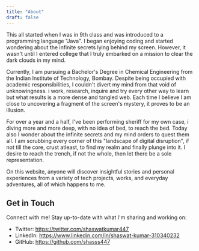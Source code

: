 ```yaml
---
title: "About"
draft: false
---
```


This all started when I was in 9th class and was introduced to a programming language "Java".
I began enjoying coding and started wondering about the infinite secrets lying behind
my screen. However, it wasn't until I entered college that I truly embarked
on a mission to clear the dark clouds in my mind.

Currently, I am pursuing a Bachelor's Degree in Chemical Engineering from the Indian Institute of Technology, Bombay. Despite being occupied with academic responsibilities, I couldn't divert my mind
from that void of unknowingness. i work, research, inquire and try every other way
to learn but what results is a more dense and tangled web. Each time I believe I am close to uncovering a fragment of the screen's mystery, it proves to be an illusion.

For over a year and a half, I've been performing sheriff for my own case, i diving
more and more deep, with no idea of bed, to reach the bed. Today also I wonder about the
infinite secrets and my mind orders to quest them all. I am scrubbing every corner of this
"landscape of digital disruption", if not till the core, crust atleast, to find my realm
and finally plunge into it. I desire to reach the trench, if not the whole, then let there
be a sole representation.

On this website, anyone will discover insightful stories and personal experiences from a variety of tech projects, works, and everyday adventures, all of which happens to me.

## Get in Touch

Connect with me! Stay up-to-date with what I'm sharing and working on:

- Twitter: <https://twitter.com/shaswatkumar447>
- LinkedIn: <https://www.linkedin.com/in/shaswat-kumar-310340232>
- GitHub: <https://github.com/shasss447>
